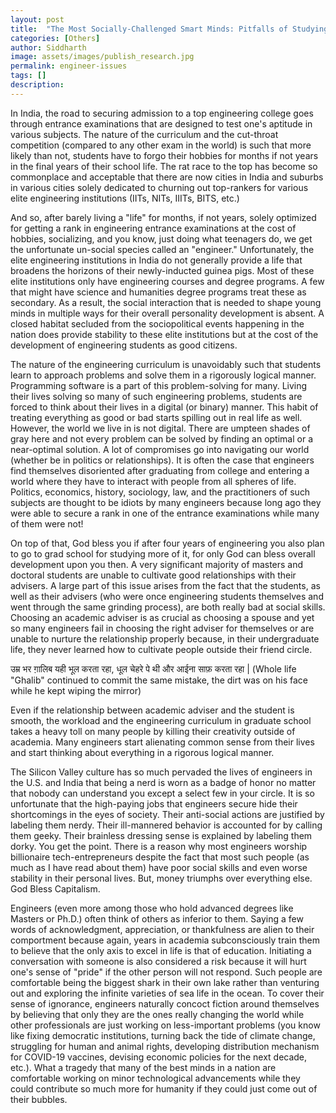```yaml
---
layout: post
title:  "The Most Socially-Challenged Smart Minds: Pitfalls of Studying Engineering"
categories: [Others]
author: Siddharth
image: assets/images/publish_research.jpg
permalink: engineer-issues
tags: []
description: 
---
```

In India, the road to securing admission to a top engineering college goes through entrance examinations that are designed to test one's aptitude in various subjects. The nature of the curriculum and the cut-throat competition (compared to any other exam in the world) is such that more likely than not, students have to forgo their hobbies for months if not years in the final years of their school life. The rat race to the top has become so commonplace and acceptable that there are now cities in India and suburbs in various cities solely dedicated to churning out top-rankers for various elite engineering institutions (IITs, NITs, IIITs, BITS, etc.)

And so, after barely living a "life" for months, if not years, solely optimized for getting a rank in engineering entrance examinations at the cost of hobbies, socializing, and you know, just doing what teenagers do, we get the unfortunate un-social species called an "engineer." Unfortunately, the elite engineering institutions in India do not generally provide a life that broadens the horizons of their newly-inducted guinea pigs. Most of these elite institutions only have engineering courses and degree programs. A few that might have science and humanities degree programs treat these as secondary. As a result, the social interaction that is needed to shape young minds in multiple ways for their overall personality development is absent. A closed habitat secluded from the sociopolitical events happening in the nation does provide stability to these elite institutions but at the cost of the development of engineering students as good citizens.

The nature of the engineering curriculum is unavoidably such that students learn to approach problems and solve them in a rigorously logical manner. Programming software is a part of this problem-solving for many. Living their lives solving so many of such engineering problems, students are forced to think about their lives in a digital (or binary) manner. This habit of treating everything as good or bad starts spilling out in real life as well. However, the world we live in is not digital. There are umpteen shades of gray here and not every problem can be solved by finding an optimal or a near-optimal solution. A lot of compromises go into navigating our world (whether be in politics or relationships). It is often the case that engineers find themselves disoriented after graduating from college and entering a world where they have to interact with people from all spheres of life. Politics, economics, history, sociology, law, and the practitioners of such subjects are thought to be idiots by many engineers because long ago they were able to secure a rank in one of the entrance examinations while many of them were not! 

On top of that, God bless you if after four years of engineering you also plan to go to grad school for studying more of it, for only God can bless overall development upon you then. A very significant majority of masters and doctoral students are unable to cultivate good relationships with their advisers. A large part of this issue arises from the fact that the students, as well as their advisers (who were once engineering students themselves and went through the same grinding process), are both really bad at social skills. Choosing an academic adviser is as crucial as choosing a spouse and yet so many engineers fail in choosing the right adviser for themselves or are unable to nurture the relationship properly because, in their undergraduate life, they never learned how to cultivate people outside their friend circle. 

उम्र भर ग़ालिब यही भूल करता रहा, धूल चेहरे पे थी और आईना साफ़ करता रहा | 
(Whole life "Ghalib" continued to commit the same mistake, the dirt was on his face while he kept wiping the mirror) 

Even if the relationship between academic adviser and the student is smooth, the workload and the engineering curriculum in graduate school takes a heavy toll on many people by killing their creativity outside of academia. Many engineers start alienating common sense from their lives and start thinking about everything in a rigorous logical manner. 

The Silicon Valley culture has so much pervaded the lives of engineers in the U.S. and India that being a nerd is worn as a badge of honor no matter that nobody can understand you except a select few in your circle. It is so unfortunate that the high-paying jobs that engineers secure hide their shortcomings in the eyes of society. Their anti-social actions are justified by labeling them nerdy. Their ill-mannered behavior is accounted for by calling them geeky. Their brainless dressing sense is explained by labeling them dorky. You get the point. There is a reason why most engineers worship billionaire tech-entrepreneurs despite the fact that most such people (as much as I have read about them) have poor social skills and even worse stability in their personal lives. But, money triumphs over everything else. God Bless Capitalism.

Engineers (even more among those who hold advanced degrees like Masters or Ph.D.) often think of others as inferior to them. Saying a few words of acknowledgment, appreciation, or thankfulness are alien to their comportment because again, years in academia subconsciously train them to believe that the only axis to excel in life is that of education. Initiating a conversation with someone is also considered a risk because it will hurt one's sense of "pride" if the other person will not respond. Such people are comfortable being the biggest shark in their own lake rather than venturing out and exploring the infinite varieties of sea life in the ocean. To cover their sense of ignorance, engineers naturally concoct fiction around themselves by believing that only they are the ones really changing the world while other professionals are just working on less-important problems (you know like fixing democratic institutions, turning back the tide of climate change, struggling for human and animal rights, developing distribution mechanism for COVID-19 vaccines, devising economic policies for the next decade, etc.). What a tragedy that many of the best minds in a nation are comfortable working on minor technological advancements while they could contribute so much more for humanity if they could just come out of their bubbles. 